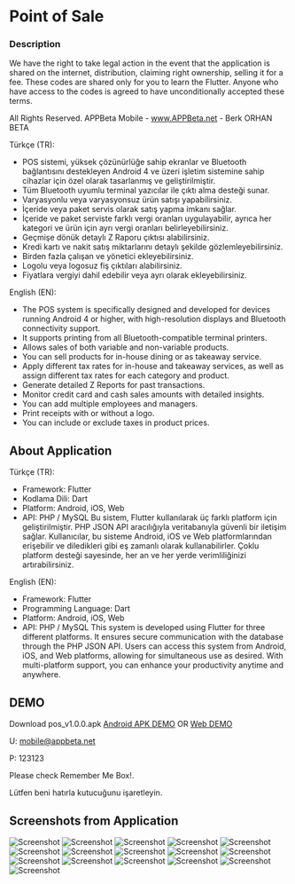 
# Point of Sale

### Description
We have the right to take legal action in the event that the application is shared on the internet, distribution, claiming right ownership, selling it for a fee.
These codes are shared only for you to learn the Flutter.
Anyone who have access to the codes is agreed to have unconditionally accepted these terms.

All Rights Reserved. 
APPBeta Mobile - www.APPBeta.net - Berk ORHAN BETA

Türkçe (TR):
* POS sistemi, yüksek çözünürlüğe sahip ekranlar ve Bluetooth bağlantısını destekleyen Android 4 ve üzeri işletim sistemine sahip cihazlar için özel olarak tasarlanmış ve geliştirilmiştir.
* Tüm Bluetooth uyumlu terminal yazıcılar ile çıktı alma desteği sunar.
* Varyasyonlu veya varyasyonsuz ürün satışı yapabilirsiniz.
* İçeride veya paket servis olarak satış yapma imkanı sağlar.
* İçeride ve paket serviste farklı vergi oranları uygulayabilir, ayrıca her kategori ve ürün için ayrı vergi oranları belirleyebilirsiniz.
* Geçmişe dönük detaylı Z Raporu çıktısı alabilirsiniz.
* Kredi kartı ve nakit satış miktarlarını detaylı şekilde gözlemleyebilirsiniz.
* Birden fazla çalışan ve yönetici ekleyebilirsiniz.
* Logolu veya logosuz fiş çıktıları alabilirsiniz.
* Fiyatlara vergiyi dahil edebilir veya ayrı olarak ekleyebilirsiniz.

English (EN):
* The POS system is specifically designed and developed for devices running Android 4 or higher, with high-resolution displays and Bluetooth connectivity support.
* It supports printing from all Bluetooth-compatible terminal printers.
* Allows sales of both variable and non-variable products.
* You can sell products for in-house dining or as takeaway service.
* Apply different tax rates for in-house and takeaway services, as well as assign different tax rates for each category and product.
* Generate detailed Z Reports for past transactions.
* Monitor credit card and cash sales amounts with detailed insights.
* You can add multiple employees and managers.
* Print receipts with or without a logo.
* You can include or exclude taxes in product prices.

## About Application
Türkçe (TR):
- Framework: Flutter
- Kodlama Dili: Dart
- Platform: Android, iOS, Web
- API: PHP / MySQL
Bu sistem, Flutter kullanılarak üç farklı platform için geliştirilmiştir. PHP JSON API aracılığıyla veritabanıyla güvenli bir iletişim sağlar. Kullanıcılar, bu sisteme Android, iOS ve Web platformlarından erişebilir ve diledikleri gibi eş zamanlı olarak kullanabilirler. Çoklu platform desteği sayesinde, her an ve her yerde verimliliğinizi artırabilirsiniz.

English (EN):
- Framework: Flutter
- Programming Language: Dart
- Platform: Android, iOS, Web
- API: PHP / MySQL
This system is developed using Flutter for three different platforms. It ensures secure communication with the database through the PHP JSON API. Users can access this system from Android, iOS, and Web platforms, allowing for simultaneous use as desired. With multi-platform support, you can enhance your productivity anytime and anywhere.

## DEMO
Download pos_v1.0.0.apk [Android APK DEMO](https://github.com/berkorhanbeta/Point-Of-Sale/raw/main/pos_v1.0.0.apk) OR [Web DEMO](http://pos.appbeta.net/)

U: mobile@appbeta.net

P: 123123

Please check Remember Me Box!.

Lütfen beni hatırla kutucuğunu işaretleyin.

## Screenshots from Application
![Screenshot](login.png)
![Screenshot](register.png)
![Screenshot](menu.png)
![Screenshot](pos.png)
![Screenshot](variation.png)
![Screenshot](order_history.png)
![Screenshot](order_details.png)
![Screenshot](print_order.png)
![Screenshot](earning.png)
![Screenshot](earning_print.png)
![Screenshot](category.png)
![Screenshot](product.png)
![Screenshot](add_product.png)
![Screenshot](settings.png)
![Screenshot](employee.png)
![Screenshot](profile.png)
